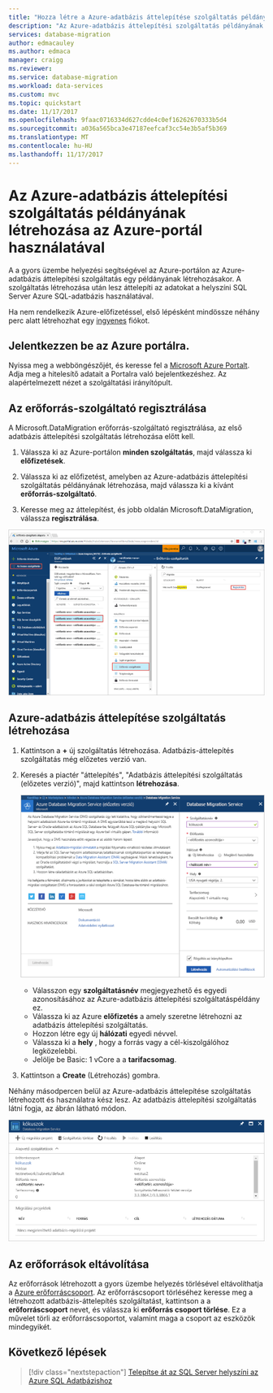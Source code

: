 ```yaml
---
title: "Hozza létre a Azure-adatbázis áttelepítése szolgáltatás példányát az Azure portál használatával |} Microsoft Docs"
description: "Az Azure-adatbázis áttelepítési szolgáltatás példányának létrehozása az Azure-portál használatával"
services: database-migration
author: edmacauley
ms.author: edmaca
manager: craigg
ms.reviewer: 
ms.service: database-migration
ms.workload: data-services
ms.custom: mvc
ms.topic: quickstart
ms.date: 11/17/2017
ms.openlocfilehash: 9faac0716334d627cdde4c0ef16262670333b5d4
ms.sourcegitcommit: a036a565bca3e47187eefcaf3cc54e3b5af5b369
ms.translationtype: MT
ms.contentlocale: hu-HU
ms.lasthandoff: 11/17/2017
---
```

# <a name="create-an-instance-of-the-azure-database-migration-service-by-using-the-azure-portal"></a>Az Azure-adatbázis áttelepítési szolgáltatás példányának létrehozása az Azure-portál használatával
A a gyors üzembe helyezési segítségével az Azure-portálon az Azure-adatbázis áttelepítési szolgáltatás egy példányának létrehozásakor.  A szolgáltatás létrehozása után lesz áttelepíti az adatokat a helyszíni SQL Server Azure SQL-adatbázis használatával.

Ha nem rendelkezik Azure-előfizetéssel, első lépésként mindössze néhány perc alatt létrehozhat egy [ingyenes](https://azure.microsoft.com/free/) fiókot.

## <a name="log-in-to-the-azure-portal"></a>Jelentkezzen be az Azure portálra.
Nyissa meg a webböngészőjét, és keresse fel a [Microsoft Azure Portalt](https://portal.azure.com/). Adja meg a hitelesítő adatait a Portalra való bejelentkezéshez. Az alapértelmezett nézet a szolgáltatási irányítópult.

## <a name="register-the-resource-provider"></a>Az erőforrás-szolgáltató regisztrálása
A Microsoft.DataMigration erőforrás-szolgáltató regisztrálása, az első adatbázis áttelepítési szolgáltatás létrehozása előtt kell.

1. Válassza ki az Azure-portálon **minden szolgáltatás**, majd válassza ki **előfizetések**.

1. Válassza ki az előfizetést, amelyben az Azure-adatbázis áttelepítési szolgáltatás példányának létrehozása, majd válassza ki a kívánt **erőforrás-szolgáltató**.

1. Keresse meg az áttelepítést, és jobb oldalán Microsoft.DataMigration, válassza **regisztrálása**.

![Erőforrás-szolgáltató regisztrálása](media/quickstart-create-data-migration-service-portal/dms-register-provider.png)

## <a name="create-azure-database-migration-service"></a>Azure-adatbázis áttelepítése szolgáltatás létrehozása
1. Kattintson a  **+**  új szolgáltatás létrehozása.  Adatbázis-áttelepítés szolgáltatás még előzetes verzió van.  

1. Keresés a piactér "áttelepítés", "Adatbázis áttelepítési szolgáltatás (előzetes verzió)", majd kattintson **létrehozása**.

    ![Áttelepítési szolgáltatás létrehozása](media/quickstart-create-data-migration-service-portal/dms-create-service.png)

    - Válasszon egy **szolgáltatásnév** megjegyezhető és egyedi azonosításához az Azure-adatbázis áttelepítési szolgáltatáspéldány ez.
    - Válassza ki az Azure **előfizetés** a amely szeretne létrehozni az adatbázis áttelepítési szolgáltatás.
    - Hozzon létre egy új **hálózati** egyedi névvel.
    - Válassza ki a **hely** , hogy a forrás vagy a cél-kiszolgálóhoz legközelebbi.
    - Jelölje be Basic: 1 vCore a a **tarifacsomag**.

1. Kattintson a **Create** (Létrehozás) gombra.

Néhány másodpercen belül az Azure-adatbázis áttelepítése szolgáltatás létrehozott és használatra kész lesz.  Az adatbázis áttelepítési szolgáltatás látni fogja, az ábrán látható módon.

![Áttelepítési szolgáltatás létrehozása](media/quickstart-create-data-migration-service-portal/dms-service-created.png)

## <a name="clean-up-resources"></a>Az erőforrások eltávolítása
Az erőforrások létrehozott a gyors üzembe helyezés törlésével eltávolíthatja a [Azure erőforráscsoport](../azure-resource-manager/resource-group-overview.md).  Az erőforráscsoport törléséhez keresse meg a létrehozott adatbázis-áttelepítés szolgáltatást, kattintson a a **erőforráscsoport** nevet, és válassza ki **erőforrás csoport törlése**.  Ez a művelet törli az erőforráscsoportot, valamint maga a csoport az eszközök mindegyikét.

## <a name="next-steps"></a>Következő lépések
> [!div class="nextstepaction"]
> [Telepítse át az SQL Server helyszíni az Azure SQL Adatbázishoz](tutorial-sql-server-to-azure-sql.md)